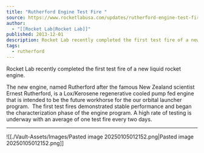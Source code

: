 ```yaml
---
title: "Rutherford Engine Test Fire "
source: https://www.rocketlabusa.com/updates/rutherford-engine-test-fire/
author:
  - "[[Rocket Lab|Rocket Lab]]"
published: 2013-12-01
description: Rocket Lab recently completed the first test fire of a new liquid rocket engine.
tags:
  - rutherford
---
```

Rocket Lab recently completed the first test fire of a new liquid rocket engine.

The new engine, named Rutherford after the famous New Zealand scientist Ernest Rutherford, is a Lox/Kerosene regenerative cooled pump fed engine that is intended to be the future workhorse for the our orbital launcher program.  The first test fires demonstrated stable performance and began the characterization phase of the engine program. A high rate of testing is underway with an average of one test fire every two days.

---

![[./Vault-Assets/Images/Pasted image 20250105012152.png|Pasted image 20250105012152.png]]